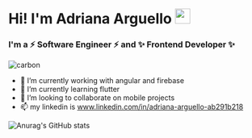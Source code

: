 # Hi! I'm Adriana Arguello <img src="https://user-images.githubusercontent.com/1303154/88677602-1635ba80-d120-11ea-84d8-d263ba5fc3c0.gif" width="30">

### I'm a ⚡ Software Engineer ⚡ and ✨ Frontend Developer ✨

![carbon](https://user-images.githubusercontent.com/70598371/189449272-6048dcab-5431-43f9-9c96-571bfb472c0c.png)

- 🔭 I’m currently working with angular and firebase
- 🌱 I’m currently learning flutter
- 👯 I’m looking to collaborate on mobile projects
- 📫 my linkedin is www.linkedin.com/in/adriana-arguello-ab291b218

![Anurag's GitHub stats](https://github-readme-stats.vercel.app/api?username=AdrianaArguello&theme=blueberry&show_icons=true)
